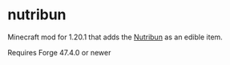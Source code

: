 # nutribun
Minecraft mod for 1.20.1 that adds the [Nutribun](https://en.wikipedia.org/wiki/Nutribun) as an edible item.

Requires Forge 47.4.0 or newer
